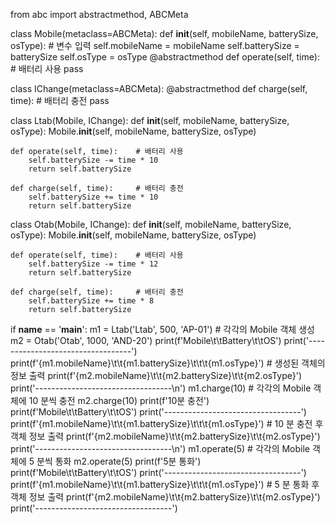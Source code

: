 from abc import abstractmethod, ABCMeta

class Mobile(metaclass=ABCMeta):
    def __init__(self, mobileName, batterySize, osType):    # 변수 입력
        self.mobileName = mobileName
        self.batterySize = batterySize
        self.osType = osType
    @abstractmethod
    def operate(self, time):    # 배터리 사용
        pass

class IChange(metaclass=ABCMeta):
    @abstractmethod
    def charge(self, time):     # 배터리 충전
        pass

class Ltab(Mobile, IChange):
    def __init__(self, mobileName, batterySize, osType):
        Mobile.__init__(self, mobileName, batterySize, osType)

    def operate(self, time):    # 배터리 사용
        self.batterySize -= time * 10
        return self.batterySize

    def charge(self, time):     # 배터리 충전
        self.batterySize += time * 10
        return self.batterySize

class Otab(Mobile, IChange):
    def __init__(self, mobileName, batterySize, osType):
        Mobile.__init__(self, mobileName, batterySize, osType)

    def operate(self, time):    # 배터리 사용
        self.batterySize -= time * 12
        return self.batterySize

    def charge(self, time):     # 배터리 충전
        self.batterySize += time * 8
        return self.batterySize


if __name__ == '__main__':
    m1 = Ltab('Ltab', 500, 'AP-01')                         # 각각의 Mobile 객체 생성
    m2 = Otab('Otab', 1000, 'AND-20')
    print(f'Mobile\t\tBattery\t\tOS')
    print('----------------------------------')
    print(f'{m1.mobileName}\t\t{m1.batterySize}\t\t\t{m1.osType}')  # 생성된 객체의 정보 출력
    print(f'{m2.mobileName}\t\t{m2.batterySize}\t\t{m2.osType}')
    print('----------------------------------\n')
    m1.charge(10)                                           # 각각의 Mobile 객체에 10 분씩 충전
    m2.charge(10)
    print(f'10분 충전')
    print(f'Mobile\t\tBattery\t\tOS')
    print('----------------------------------')
    print(f'{m1.mobileName}\t\t{m1.batterySize}\t\t\t{m1.osType}')  # 10 분 충전 후 객체 정보 출력
    print(f'{m2.mobileName}\t\t{m2.batterySize}\t\t{m2.osType}')
    print('----------------------------------\n')
    m1.operate(5)                                           # 각각의 Mobile 객체에 5 분씩 통화
    m2.operate(5)
    print(f'5분 통화')
    print(f'Mobile\t\tBattery\t\tOS')
    print('----------------------------------')
    print(f'{m1.mobileName}\t\t{m1.batterySize}\t\t\t{m1.osType}')  # 5 분 통화 후 객체 정보 출력
    print(f'{m2.mobileName}\t\t{m2.batterySize}\t\t{m2.osType}')
    print('----------------------------------')
